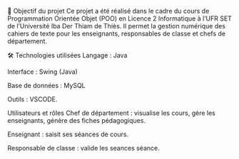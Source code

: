 🎯 Objectif du projet
Ce projet a été réalisé dans le cadre du cours de Programmation Orientée Objet (POO) en Licence 2 Informatique à l’UFR SET de l’Université Iba Der Thiam de Thiès.
Il permet la gestion numérique des cahiers de texte pour les enseignants, responsables de classe et chefs de département.

🛠️ Technologies utilisées
Langage : Java

Interface : Swing (Java)

Base de données : MySQL

Outils : VSCODE.

Utilisateurs et rôles
Chef de département : visualise les cours, gère les enseignants, génère des fiches pédagogiques.

Enseignant : saisit ses séances de cours.

Responsable de classe : valide les seances séance.